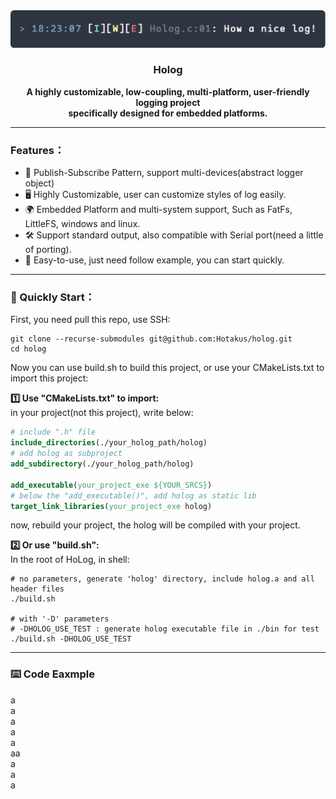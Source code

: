 <center>
  <img src="./assets/holog_banner.png" title="" alt="banner" data-align="center">
<h3 align="center">Holog</h3>
</center>

<div align="center">
<strong>
      A highly customizable, low-coupling, multi-platform, user-friendly logging project  <br>
    specifically designed for embedded platforms.
</strong>
</div>

---

### Features：
- 🔗 Publish-Subscribe Pattern, support multi-devices(abstract logger object)
- 🖥️ Highly Customizable, user can customize styles of log easily.
- 🌍 Embedded Platform and multi-system support, Such as FatFs, LittleFS, windows and linux.
- 🛠️ Support standard output, also compatible with Serial port(need a little of porting).
- 🚀 Easy-to-use, just need follow example, you can start quickly.

---

### 🚀 Quickly Start：

First, you need pull this repo, use SSH:  
```shell
git clone --recurse-submodules git@github.com:Hotakus/holog.git
cd holog
```

Now you can use build.sh to build this project, or use your CMakeLists.txt to import this project:

**1️⃣ Use "CMakeLists.txt" to import:**  
in your project(not this project), write below:
```cmake
# include ".h" file
include_directories(./your_holog_path/holog)
# add holog as subproject
add_subdirectory(./your_holog_path/holog)

add_executable(your_project_exe ${YOUR_SRCS})
# below the "add_executable()", add holog as static lib
target_link_libraries(your_project_exe holog)
```
now, rebuild your project, the holog will be compiled with your project.

**2️⃣ Or use "build.sh":**  
In the root of HoLog, in shell:
```shell
# no parameters, generate 'holog' directory, include holog.a and all header files 
./build.sh

# with '-D' parameters
# -DHOLOG_USE_TEST : generate holog executable file in ./bin for test
./build.sh -DHOLOG_USE_TEST
```

---

### ⌨️ Code Eaxmple


  a  
  a  
  a  
    a  
a  
  aa  
  a  
  a  
  a  
